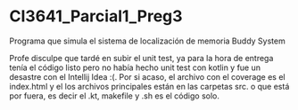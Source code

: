 # CI3641_Parcial1_Preg3
Programa que simula el sistema de localización de memoria Buddy System

Profe disculpe que tardé en subir el unit test, ya para la hora de entrega tenía el código listo pero no había hecho unit test con kotlin y fue un desastre con el Intellij Idea
:(.
Por si acaso, el archivo con el coverage es el index.html y el los archivos principales están en las carpetas src.
o que está por fuera, es decir el .kt, makefile y .sh es el código solo.
